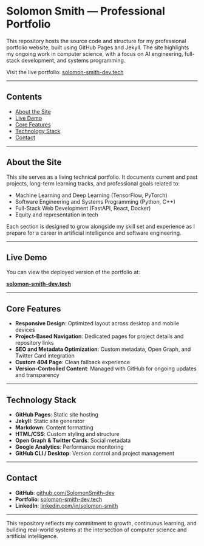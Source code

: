 # Solomon Smith — Professional Portfolio

This repository hosts the source code and structure for my professional portfolio website, built using GitHub Pages and Jekyll. The site highlights my ongoing work in computer science, with a focus on AI engineering, full-stack development, and systems programming.

Visit the live portfolio: [solomon-smith-dev.tech](https://solomon-smith-dev.tech)

---

## Contents

- [About the Site](#about-the-site)
- [Live Demo](#live-demo)
- [Core Features](#core-features)
- [Technology Stack](#technology-stack)
- [Contact](#contact)

---

## About the Site

This site serves as a living technical portfolio. It documents current and past projects, long-term learning tracks, and professional goals related to:

- Machine Learning and Deep Learning (TensorFlow, PyTorch)
- Software Engineering and Systems Programming (Python, C++)
- Full-Stack Web Development (FastAPI, React, Docker)
- Equity and representation in tech

Each section is designed to grow alongside my skill set and experience as I prepare for a career in artificial intelligence and software engineering.

---

## Live Demo

You can view the deployed version of the portfolio at:

**[solomon-smith-dev.tech](https://solomon-smith-dev.tech)**

---

## Core Features

- **Responsive Design**: Optimized layout across desktop and mobile devices
- **Project-Based Navigation**: Dedicated pages for project details and repository links
- **SEO and Metadata Optimization**: Custom metadata, Open Graph, and Twitter Card integration
- **Custom 404 Page**: Clean fallback experience
- **Version-Controlled Content**: Managed with GitHub for ongoing updates and transparency

---

## Technology Stack

- **GitHub Pages**: Static site hosting
- **Jekyll**: Static site generator
- **Markdown**: Content formatting
- **HTML/CSS**: Custom styling and structure
- **Open Graph & Twitter Cards**: Social metadata
- **Google Analytics**: Performance monitoring
- **GitHub CLI / Desktop**: Version control and project management

---

## Contact

- **GitHub**: [github.com/SolomonSmith-dev](https://github.com/SolomonSmith-dev)
- **Portfolio**: [solomon-smith-dev.tech](https://solomon-smith-dev.tech)
- **LinkedIn**: [linkedin.com/in/solomon-smith](https://www.linkedin.com/in/solomon-smith)

---

This repository reflects my commitment to growth, continuous learning, and building real-world systems at the intersection of computer science and artificial intelligence.
